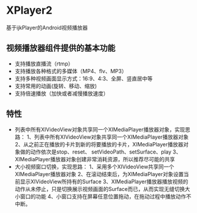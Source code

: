 # XPlayer2 
基于ijkPlayer的Android视频播放器

## 视频播放器组件提供的基本功能
- 支持播放直播流（rtmp）
- 支持播放各种格式的多媒体（MP4、flv、MP3）
- 支持多种视频画面显示方式：16:9、4:3、全屏、竖直居中等
- 支持常用的动画(旋转、移动、缩放)
- 支持倍速播放（加快或者减慢播放速度）

## 特性
- 列表中所有XIVideoView对象共享同一个XIMediaPlayer播放器对象，实现思路：
  1、列表中所有XIVideoView对象共享同一个XIMediaPlayer播放器对象
  2、从之前正在播放的卡片到新的将要播放的卡片，XIMediaPlayer播放器对象做的动作依次是stop、reset、
     setVideoPath、setSurface、play
  3、XIMediaPlayer播放器对象创建非常消耗资源，所以推荐尽可能的共享
- 大小视频窗口切换，实现思路：
  1、采用多个XIVideoView共享同一个XIMediaPlayer播放器对象
  2、在滚动结束后，为XIMediaPlayer对象设置当前显示XIVideoView所持有的Surface
  3、XIMediaPlayer播放器播放视频的动作从未停止，只是切换展示视频画面的Surface而已，从而实现无缝切换大小窗口的功能
  4、小窗口支持在屏幕任意位置拖动，在拖动过程中播放动作不中断。
